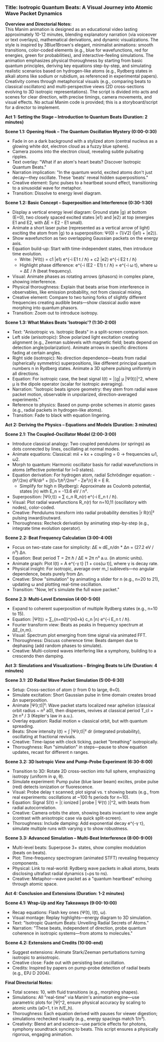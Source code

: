 ### Title: Isotropic Quantum Beats: A Visual Journey into Atomic Wave Packet Dynamics

**Overview and Directorial Notes:**  
This Manim animation is designed as an educational video lasting approximately 10-12 minutes, blending explanatory narration (via voiceover or text overlays), mathematical derivations, and dynamic visualizations. The style is inspired by 3Blue1Brown's elegant, minimalist animations: smooth transitions, color-coded elements (e.g., blue for wavefunctions, red for energies, green for probabilities), and interactive-feeling simulations. The animation emphasizes physical thoroughness by starting from basic quantum principles, deriving key equations step-by-step, and simulating realistic scenarios based on hydrogen-like atoms (e.g., Rydberg states in alkali atoms like sodium or rubidium, as referenced in experimental papers). Creativity comes through metaphorical visuals (e.g., comparing beats to classical oscillators) and multi-perspective views (2D cross-sections evolving to 3D isotropic representations). The script is divided into acts and scenes for clear direction, with precise timings, camera movements, and visual effects. No actual Manim code is provided; this is a storyboard/script for a director to implement.

**Act 1: Setting the Stage – Introduction to Quantum Beats (Duration: 2 minutes)**  

**Scene 1.1: Opening Hook – The Quantum Oscillation Mystery (0:00-0:30)**  
- Fade in on a dark background with a stylized atom (central nucleus as a glowing white dot, electron cloud as a fuzzy blue sphere).  
- Camera zooms into the electron cloud, revealing subtle pulsating ripples.  
- Text overlay: "What if an atom's heart beats? Discover Isotropic Quantum Beats."  
- Narration implication: "In the quantum world, excited atoms don't just decay—they oscillate. These 'beats' reveal hidden superpositions."  
- Creative element: Sync pulses to a heartbeat sound effect, transitioning to a sinusoidal wave for metaphor.  
- Transition: Dissolve to energy level diagram.

**Scene 1.2: Basic Concept – Superposition and Interference (0:30-1:30)**  
- Display a vertical energy level diagram: Ground state |g⟩ at bottom (E=0), two closely spaced excited states |e1⟩ and |e2⟩ at top (energies E1 and E2, with ΔE = E2 - E1 small).  
- Animate a short laser pulse (represented as a vertical arrow of light) exciting the atom from |g⟩ to a superposition: Ψ(0) = (1/√2) (|e1⟩ + |e2⟩).  
- Show wavefunction as two overlapping Gaussian packets on the energy axis.  
- Equation build-up: Start with time-independent states, then introduce time evolution.  
  - Write: |Ψ(t)⟩ = c1 |e1⟩ e^{-i E1 t / ℏ} + c2 |e2⟩ e^{-i E2 t / ℏ}  
  - Highlight phase difference: e^{-i (E2 - E1) t / ℏ} = e^{-i ω t}, where ω = ΔE / ℏ (beat frequency).  
- Visual: Animate phases as rotating arrows (phasors) in complex plane, showing interference.  
- Physical thoroughness: Explain that beats arise from interference in observables, like emission probability, not from classical mixing.  
- Creative element: Compare to two tuning forks of slightly different frequencies creating audible beats—show classical audio wave morphing into quantum phasors.  
- Transition: Zoom out to introduce isotropy.

**Scene 1.3: What Makes Beats 'Isotropic'? (1:30-2:00)**  
- Text: "Anisotropic vs. Isotropic Beats" in a split-screen comparison.  
- Left side (anisotropic): Show polarized light excitation creating alignment (e.g., Zeeman sublevels with magnetic field; beats depend on detection angle/polarization). Animate arrows in specific directions fading at certain angles.  
- Right side (isotropic): No direction dependence—beats from radial (spherically symmetric) superpositions, like different principal quantum numbers n in Rydberg states. Animate a 3D sphere pulsing uniformly in all directions.  
- Equation: For isotropic case, the beat signal I(t) ∝ |⟨g| μ |Ψ(t)⟩|^2, where μ is the dipole operator (scalar for isotropic averaging).  
- Narration: "Isotropic beats ignore geometry: they stem from radial wave packet motion, observable in unpolarized, direction-averaged experiments."  
- Reference to physics: Based on pump-probe schemes in atomic gases (e.g., radial packets in hydrogen-like atoms).  
- Transition: Fade to black with equation lingering.

**Act 2: Deriving the Physics – Equations and Models (Duration: 3 minutes)**  

**Scene 2.1: The Coupled-Oscillator Model (2:00-3:00)**  
- Introduce classical analogy: Two coupled pendulums (or springs) as dots connected by lines, oscillating at normal modes.  
- Animate equations: Classical: mẍ + kx + coupling = 0 → frequencies ω1, ω2.  
- Morph to quantum: Harmonic oscillator basis for radial wavefunctions in atoms (effective potential for l=0 states).  
- Equation derivation: For hydrogen atom, radial Schrödinger equation: - (ℏ²/2m) d²R/dr² + [l(l+1)ℏ²/2mr² - Ze²/r] R = E R.  
  - Simplify for high n (Rydberg): Approximate as Coulomb potential, states |n⟩ with E_n = -13.6 eV / n².  
- Superposition: |Ψ(r,t)⟩ = ∑ c_n R_n(r) e^{-i E_n t / ℏ}.  
- Visual: Plot radial wavefunctions R_n(r) for n=10,11 (oscillatory with nodes), color-coded.  
- Creative: Pendulums transform into radial probability densities |r R(r)|² pulsing inward/outward.  
- Thoroughness: Recheck derivation by animating step-by-step (e.g., integrate time evolution operator).

**Scene 2.2: Beat Frequency Calculation (3:00-4:00)**  
- Focus on two-state case for simplicity: ΔE ≈ dE_n/dn * Δn = (27.2 eV / n³) Δn.  
- Equation: Beat period T = 2π ℏ / ΔE ≈ 2π n³ a.u. (in atomic units).  
- Animate graph: Plot I(t) = A e^{-γ t} [1 + cos(ω t)], where γ is decay rate.  
- Physical insight: For isotropic, average over m_l sublevels—no angular dependence, beats purely from Δn.  
- Creative: Show "simulation" by animating a slider for n (e.g., n=20 to 21), updating ω and plotting real-time oscillation.  
- Transition: "Now, let's simulate the full wave packet."

**Scene 2.3: Multi-Level Extension (4:00-5:00)**  
- Expand to coherent superposition of multiple Rydberg states (e.g., n=10 to 15).  
- Equation: |Ψ(t)⟩ = ∑_{n=n0}^{n0+k} c_n |n⟩ e^{-i E_n t / ℏ}.  
- Fourier transform view: Beats as peaks in frequency spectrum at ΔE_{n,m}.  
- Visual: Spectrum plot emerging from time signal via animated FFT.  
- Thoroughness: Discuss coherence time: Beats dampen due to dephasing (add random phases to simulate).  
- Creative: Multi-colored waves interfering like a symphony, building to a crescendo then damping.

**Act 3: Simulations and Visualizations – Bringing Beats to Life (Duration: 4 minutes)**  

**Scene 3.1: 2D Radial Wave Packet Simulation (5:00-6:30)**  
- Setup: Cross-section of atom (r from 0 to large, θ=0).  
- Simulate excitation: Short Gaussian pulse in time domain creates broad Δn superposition.  
- Animate |Ψ(r,t)|²: Wave packet starts localized near aphelion (classical orbit radius ~ n² a0), then disperses, revives at classical period T_cl = 2π n³ / 3 (Kepler's law in a.u.).  
- Overlay equation: Radial motion ≈ classical orbit, but with quantum spreading.  
- Beats: Show intensity I(t) ∝ ∫ |Ψ(r,t)|² dr (integrated probability), oscillating at fractional revivals.  
- Creative: Time-lapse with clock ticking, packet "breathing" isotropically.  
- Thoroughness: Run "simulation" in steps—pause to show equation updates, recast for different n ranges.

**Scene 3.2: 3D Isotropic View and Pump-Probe Experiment (6:30-8:00)**  
- Transition to 3D: Rotate 2D cross-section into full sphere, emphasizing isotropy (uniform in φ, θ).  
- Simulate experiment: Pump pulse (blue laser beam) excites, probe pulse (red) detects ionization or fluorescence.  
- Visual: Probe delay τ scanned; plot signal vs. τ showing beats (e.g., from real experiments: oscillations at ~100 fs periods for n~10).  
- Equation: Signal S(τ) ∝ |⟨ ionized | probe | Ψ(τ) ⟩|^2, with beats from radial autocorrelation.  
- Creative: Camera orbits the atom, showing beats invariant to view angle (contrast with anisotropic case via quick split-screen).  
- Thoroughness: Include damping: Add exponential decay e^{-γ τ}, simulate multiple runs with varying γ to show robustness.

**Scene 3.3: Advanced Simulation – Multi-Beat Interference (8:00-9:00)**  
- Multi-level beats: Superpose 3+ states, show complex modulation (beats on beats).  
- Plot: Time-frequency spectrogram (animated STFT) revealing frequency components.  
- Physical: Link to real-world: Rydberg wave packets in alkali atoms, beats disclosing ultrafast radial dynamics (~ps to ns).  
- Creative: Metaphor—wave packet as a "quantum heartbeat" echoing through atomic space.

**Act 4: Conclusion and Extensions (Duration: 1-2 minutes)**  

**Scene 4.1: Wrap-Up and Key Takeaways (9:00-10:00)**  
- Recap equations: Flash key ones (Ψ(t), I(t), ω).  
- Visual montage: Replay highlights—energy diagram to 3D simulation.  
- Text: "Isotropic Quantum Beats: Unveiling Radial Secrets of Atoms."  
- Narration: "These beats, independent of direction, probe quantum coherence in isotropic systems—from atoms to molecules."  

**Scene 4.2: Extensions and Credits (10:00-end)**  
- Suggest extensions: Animate Stark/Zeeman perturbations turning isotropic to anisotropic.  
- Creative close: Fade out with persisting beat oscillation.  
- Credits: Inspired by papers on pump-probe detection of radial beats (e.g., EPJ D 2004).  

**Final Directorial Notes:**  
- Total scenes: 10, with fluid transitions (e.g., morphing shapes).  
- Simulations: All "real-time" via Manim's animation engine—use parametric plots for |Ψ|^2, ensure physical accuracy by scaling to atomic units (a0=1, t in ℏ/E_h).  
- Thoroughness: Each equation derived with pauses for viewer digestion; simulations rechecked visually (e.g., energy spacings match 1/n³).  
- Creativity: Blend art and science—use particle effects for photons, symphony soundtrack syncing to beats. This script ensures a physically rigorous, engaging animation.